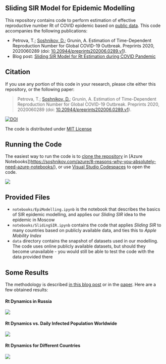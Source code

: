 ## Sliding SIR Model for Epidemic Modelling

This repository contains code to perform estimation of effective reproductive number Rt of COVID epidemic based on [public data][CountryData]. This code accompanies the following publications:

* Petrova, T.; [Soshnikov, D.](http://soshnikov.com); Grunin, A. Estimation of Time-Dependent Reproduction Number for Global COVID-19 Outbreak. Preprints 2020, 2020060289 (doi: [10.20944/preprints202006.0289.v1][pp]).
* Blog post: [Sliding SIR Model for Rt Estimation during COVID Pandemic][blog]
<!-- (on [Towards Data Science][TDS]) -->

## Citation

If you use any portion of this code in your research, please cite either this repository, or the following paper:

> Petrova, T.; [Soshnikov, D.](http://soshnikov.com); Grunin, A. Estimation of Time-Dependent Reproduction Number for Global COVID-19 Outbreak. Preprints 2020, 2020060289 (doi: [10.20944/preprints202006.0289.v1][pp]).

<a href="https://zenodo.org/badge/latestdoi/272171060"><img src="https://zenodo.org/badge/272171060.svg" alt="DOI"></a>

The code is distributed under [MIT License](LICENSE)

## Running the Code

The easiest way to run the code is to [clone the repository](https://notebooks.azure.com/import/gh/shwars/SlidingSir) in [Azure Notebooks])https://soshnikov.com/azure/8-reasons-why-you-absolutely-need-azure-notebooks/), or use [Visual Studio Codespaces](https://code.visualstudio.com/docs/remote/codespaces/?WT.mc_id=acad-35497-dmitryso) to open the code.

<a href="https://mybinder.org/v2/gh/shwars/SlidingSir/master"><img src="https://mybinder.org/badge_logo.svg"/></a>
<!-- ?filepath=notebooks%2FSlidingSIR.ipynb -->

## Provided Files

* `notebooks/EpiModelling.ipynb` is the notebook that describes the basics of SIR epidemic modelling, and applies our *Sliding SIR* idea to the epidemic in Moscow
* `notebooks/SlidingSIR.ipynb` contains the code that applies *Sliding SIR* to many countries based on publicly available data, and ties this to *Apple Mobility Index* 
* `data` directory contains the snapshot of datasets used in our modelling. The code uses online publicly available datasets, but should they become unavailable - you would still be able to test the code with the data provided there

## Some Results

The methodology is described [in this blog post][blog] or in the [paper][pp]. Here are a few obtained results:

#### Rt Dynamics in Russia
![](http://soshnikov.com/images/blog/SIR/Rt_Russia_Events.png)

#### Rt Dynamics vs. Daily Infected Population Worldwide
![](http://soshnikov.com/images/blog/SIR/Country_Plot.png)

#### Rt Dynamics for Different Countries
![](http://soshnikov.com/images/blog/SIR/Country_Compare_All.png)


[CountryData]: https://github.com/CSSEGISandData/COVID-19
[blog]: https://soshnikov.com/science/sliding-sir-model-for-rt-estimation
[pp]: https://www.preprints.org/manuscript/202006.0289/v1
